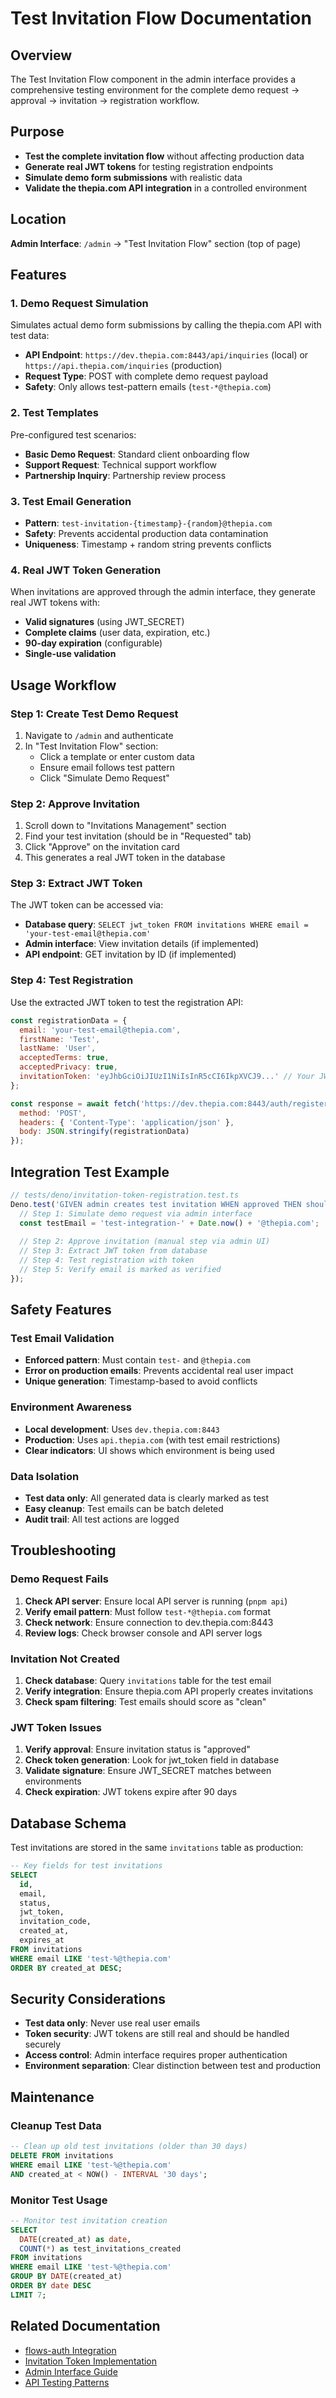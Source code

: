 # Test Invitation Flow Documentation

## Overview

The Test Invitation Flow component in the admin interface provides a comprehensive testing environment for the complete demo request → approval → invitation → registration workflow.

## Purpose

- **Test the complete invitation flow** without affecting production data
- **Generate real JWT tokens** for testing registration endpoints
- **Simulate demo form submissions** with realistic data
- **Validate the thepia.com API integration** in a controlled environment

## Location

**Admin Interface**: `/admin` → "Test Invitation Flow" section (top of page)

## Features

### 1. Demo Request Simulation

Simulates actual demo form submissions by calling the thepia.com API with test data:

- **API Endpoint**: `https://dev.thepia.com:8443/api/inquiries` (local) or `https://api.thepia.com/inquiries` (production)
- **Request Type**: POST with complete demo request payload
- **Safety**: Only allows test-pattern emails (`test-*@thepia.com`)

### 2. Test Templates

Pre-configured test scenarios:

- **Basic Demo Request**: Standard client onboarding flow
- **Support Request**: Technical support workflow
- **Partnership Inquiry**: Partnership review process

### 3. Test Email Generation

- **Pattern**: `test-invitation-{timestamp}-{random}@thepia.com`
- **Safety**: Prevents accidental production data contamination
- **Uniqueness**: Timestamp + random string prevents conflicts

### 4. Real JWT Token Generation

When invitations are approved through the admin interface, they generate real JWT tokens with:

- **Valid signatures** (using JWT_SECRET)
- **Complete claims** (user data, expiration, etc.)
- **90-day expiration** (configurable)
- **Single-use validation**

## Usage Workflow

### Step 1: Create Test Demo Request

1. Navigate to `/admin` and authenticate
2. In "Test Invitation Flow" section:
   - Click a template or enter custom data
   - Ensure email follows test pattern
   - Click "Simulate Demo Request"

### Step 2: Approve Invitation

1. Scroll down to "Invitations Management" section
2. Find your test invitation (should be in "Requested" tab)
3. Click "Approve" on the invitation card
4. This generates a real JWT token in the database

### Step 3: Extract JWT Token

The JWT token can be accessed via:

- **Database query**: `SELECT jwt_token FROM invitations WHERE email = 'your-test-email@thepia.com'`
- **Admin interface**: View invitation details (if implemented)
- **API endpoint**: GET invitation by ID (if implemented)

### Step 4: Test Registration

Use the extracted JWT token to test the registration API:

```javascript
const registrationData = {
  email: 'your-test-email@thepia.com',
  firstName: 'Test',
  lastName: 'User',
  acceptedTerms: true,
  acceptedPrivacy: true,
  invitationToken: 'eyJhbGciOiJIUzI1NiIsInR5cCI6IkpXVCJ9...' // Your JWT token
};

const response = await fetch('https://dev.thepia.com:8443/auth/register', {
  method: 'POST',
  headers: { 'Content-Type': 'application/json' },
  body: JSON.stringify(registrationData)
});
```

## Integration Test Example

```javascript
// tests/deno/invitation-token-registration.test.ts
Deno.test('GIVEN admin creates test invitation WHEN approved THEN should generate valid JWT', async () => {
  // Step 1: Simulate demo request via admin interface
  const testEmail = 'test-integration-' + Date.now() + '@thepia.com';
  
  // Step 2: Approve invitation (manual step via admin UI)
  // Step 3: Extract JWT token from database
  // Step 4: Test registration with token
  // Step 5: Verify email is marked as verified
});
```

## Safety Features

### Test Email Validation

- **Enforced pattern**: Must contain `test-` and `@thepia.com`
- **Error on production emails**: Prevents accidental real user impact
- **Unique generation**: Timestamp-based to avoid conflicts

### Environment Awareness

- **Local development**: Uses `dev.thepia.com:8443`
- **Production**: Uses `api.thepia.com` (with test email restrictions)
- **Clear indicators**: UI shows which environment is being used

### Data Isolation

- **Test data only**: All generated data is clearly marked as test
- **Easy cleanup**: Test emails can be batch deleted
- **Audit trail**: All test actions are logged

## Troubleshooting

### Demo Request Fails

1. **Check API server**: Ensure local API server is running (`pnpm api`)
2. **Verify email pattern**: Must follow `test-*@thepia.com` format
3. **Check network**: Ensure connection to dev.thepia.com:8443
4. **Review logs**: Check browser console and API server logs

### Invitation Not Created

1. **Check database**: Query `invitations` table for the test email
2. **Verify integration**: Ensure thepia.com API properly creates invitations
3. **Check spam filtering**: Test emails should score as "clean"

### JWT Token Issues

1. **Verify approval**: Ensure invitation status is "approved"
2. **Check token generation**: Look for jwt_token field in database
3. **Validate signature**: Ensure JWT_SECRET matches between environments
4. **Check expiration**: JWT tokens expire after 90 days

## Database Schema

Test invitations are stored in the same `invitations` table as production:

```sql
-- Key fields for test invitations
SELECT 
  id,
  email,
  status,
  jwt_token,
  invitation_code,
  created_at,
  expires_at
FROM invitations 
WHERE email LIKE 'test-%@thepia.com'
ORDER BY created_at DESC;
```

## Security Considerations

- **Test data only**: Never use real user emails
- **Token security**: JWT tokens are still real and should be handled securely
- **Access control**: Admin interface requires proper authentication
- **Environment separation**: Clear distinction between test and production

## Maintenance

### Cleanup Test Data

```sql
-- Clean up old test invitations (older than 30 days)
DELETE FROM invitations 
WHERE email LIKE 'test-%@thepia.com' 
AND created_at < NOW() - INTERVAL '30 days';
```

### Monitor Test Usage

```sql
-- Monitor test invitation creation
SELECT 
  DATE(created_at) as date,
  COUNT(*) as test_invitations_created
FROM invitations 
WHERE email LIKE 'test-%@thepia.com'
GROUP BY DATE(created_at)
ORDER BY date DESC
LIMIT 7;
```

## Related Documentation

- [flows-auth Integration](../../flows-auth/docs/auth/api-integration.md)
- [Invitation Token Implementation](../docs/auth/invitation-tokens.md)
- [Admin Interface Guide](./admin-interface.md)
- [API Testing Patterns](../../thepia.com/docs/testing/api-testing.md)